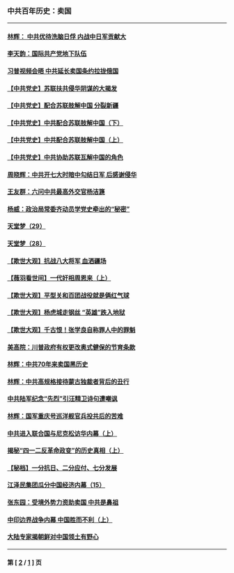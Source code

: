 ### 中共百年历史：卖国
---
#### [林辉： 中共优待洗脑日俘 内战中日军贡献大](../../pages/nf1176117/n13624644.md?01070430) 
#### [李天韵：国际共产党地下队伍](../../pages/nf1176117/n13611808.md?01070430) 
#### [习普视频会晤 中共延长卖国条约拉拢俄国](../../pages/nf1176117/n13060971.md?01070430) 
#### [【中共党史】苏联扶共侵华阴谋的大揭发](../../pages/nf1176117/n13056050.md?01070430) 
#### [【中共党史】配合苏联肢解中国 分裂新疆](../../pages/nf1176117/n13040700.md?01070430) 
#### [【中共党史】中共配合苏联肢解中国（下）](../../pages/nf1176117/n13035660.md?01070430) 
#### [【中共党史】中共配合苏联肢解中国（上）](../../pages/nf1176117/n13030262.md?01070430) 
#### [【中共党史】中共协助苏联瓦解中国的角色](../../pages/nf1176117/n13018109.md?01070430) 
#### [周晓辉：中共开七大时暗中勾结日军 后感谢侵华](../../pages/nf1176117/n12921960.md?01070430) 
#### [王友群：六问中共最高外交官杨洁篪](../../pages/nf1176117/n12836495.md?01070430) 
#### [杨威：政治局常委齐动员学党史牵出的“秘密”](../../pages/nf1176117/n12764642.md?01070430) 
#### [天堂梦（29）](../../pages/nf1176117/n12408465.md?01070430) 
#### [天堂梦（28）](../../pages/nf1176117/n12408309.md?01070430) 
#### [【欺世大观】抗战八大将军 血洒疆场](../../pages/nf1176117/n12357044.md?01070430) 
#### [【薇羽看世间】一代奸相周恩来（上）](../../pages/nf1176117/n12401109.md?01070430) 
#### [【欺世大观】平型关和百团战役就是俩红气球](../../pages/nf1176117/n12359157.md?01070430) 
#### [【欺世大观】杨虎城走钢丝 “英雄”跌入地狱](../../pages/nf1176117/n12358840.md?01070430) 
#### [【欺世大观】千古恨！张学良自称罪人中的罪魁](../../pages/nf1176117/n12358629.md?01070430) 
#### [美高院：川普政府有权更改奥式健保的节育条款](../../pages/nf1176117/n12242171.md?01070430) 
#### [林辉：中共70年来卖国黑历史](../../pages/nf1176117/n11552181.md?01070430) 
#### [林辉：中共高规格接待蒙古独裁者背后的丑行](../../pages/nf1176117/n11225005.md?01070430) 
#### [中共陆军纪念“先烈”引汪精卫诗句遭嘲讽](../../pages/nf1176117/n11153345.md?01070430) 
#### [林辉：国军重庆号巡洋舰官兵投共后的苦难](../../pages/nf1176117/n10997801.md?01070430) 
#### [中共进入联合国与尼克松访华内幕（上）](../../pages/nf1176117/n10138788.md?01070430) 
#### [揭秘“四一二反革命政变”的历史真相（上）](../../pages/nf1176117/n9996650.md?01070430) 
#### [【秘档】一分抗日、二分应付、七分发展](../../pages/nf1176117/n9331484.md?01070430) 
#### [江泽民集团瓜分中国经济内幕（15）](../../pages/nf1176117/n9268584.md?01070430) 
#### [张东园：受境外势力资助卖国 中共是鼻祖](../../pages/nf1176117/n9272480.md?01070430) 
#### [中印边界战争内幕 中国胜而不利（上）](../../pages/nf1176117/n9252458.md?01070430) 
#### [大陆专家揭朝鲜对中国领土有野心](../../pages/nf1176117/n9074056.md?01070430) 

---
#### 第 [ [2](./2.md?01070430) / [1](./1.md?01070430) ] 页
